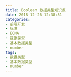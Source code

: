 ```yaml
---
title: Boolean 数据类型知识点
date: 2018-12-26 12:38:51
categories:
- 前端开发
- 标准
- ECMA
- 数据类型
- 基本数据类型
- number
tags:
- 数据类型
- 基本数据类型
- number
---
```


